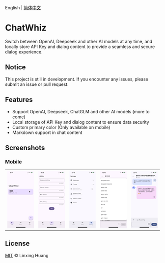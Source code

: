English | [简体中文](README_CN.md)

# ChatWhiz

Switch between OpenAI, Deepseek and other AI models at any time, and locally store API Key and dialog content to provide a seamless and secure dialog experience.

## Notice

This project is still in development. If you encounter any issues, please submit an issue or pull request.

## Features

- Support OpenAI, Deepseek, ChatGLM and other AI models (more to come)
- Local storage of API Key and dialog content to ensure data security
- Custom primary color (Only available on mobile)
- Markdown support in chat content

## Screenshots

### Mobile

<table>
  <tr>
    <td><img width="277px" src="public/Mobile_Main.PNG"></td>
    <td><img width="277px" src="public/Mobile_API.PNG"></td>
    <td><img width="277px" src="public/Mobile_Settings.PNG"></td>
    <td><img width="277px" src="public/Mobile_Chat.PNG"></td>
    <td><img width="277px" src="public/Mobile_Chat2.PNG"></td>
  </tr>
</table>

## License

[MIT](LICENSE) © Linxing Huang
